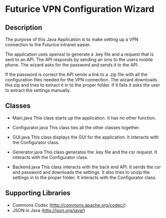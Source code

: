 Futurice VPN Configuration Wizard
=================================

Description
-----------

The purpose of this Java Application is to make setting up a VPN connection
to the Futurice intranet easier. 

The application uses openssl to generate a .key file and a request that is 
sent to an API. The API responds by sending an sms to the users mobile 
phone. The wizard asks for the password and sends it to the API. 

If the password is correct the API sends a link to a .zip
file with all the configuration files needed for the VPN connection.
The wizard downloads this zip and tries to extract it in to the proper
folder. If it fails it asks the user to extract the settings manually.


Classes
-------

- Main.java
This class starts up the application. It has no other function.

- Configurator.java
This class ties all the other classes together.

- GUI.java
This class displays the GUI for the application. It interacts with
the Configurator class.

- Generator.java
This class generates the .key file and the csr request. It interacts with
the Configurator class.

- Backend.java
This class interacts with the back end API. It sends the csr and password
and downloads the settings. It also tries to unzip the settings in to
the proper folder. It interacts with the Configurator class.

Supporting Libraries
--------------------

- Commons Codec (http://commons.apache.org/codec/)
- JSON in Java (http://json.org/java/)
